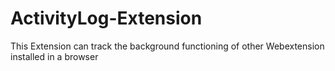 # ActivityLog-Extension
This Extension can track the background functioning of other Webextension installed in a browser 
